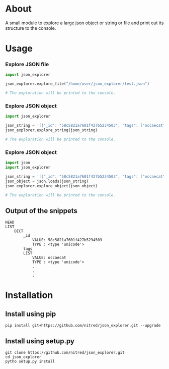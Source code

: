 # About
A small module to explore a large json object or string or file and print out its structure to the console.

# Usage
### Explore JSON file
```python
import json_explorer

json_explorer.explore_file("/home/user/json_explorer/test.json")

# The exploration will be printed to the console.
```

### Explore JSON object
```python
import json_explorer

json_string = '[{"_id": "58c5821a7601f427b5234503", "tags": ["occaecat", "cillum"]}]'
json_explorer.explore_string(json_string)

# The exploration will be printed to the console.
```

### Explore JSON object
```python
import json
import json_explorer

json_string = '[{"_id": "58c5821a7601f427b5234503", "tags": ["occaecat", "cillum"]}]'
json_object = json.loads(json_string)
json_explorer.explore_object(json_object)

# The exploration will be printed to the console.
```

## Output of the snippets
```
HEAD
LIST
	DICT
		_id
			VALUE: 58c5821a7601f427b5234503
			TYPE : <type 'unicode'>
		tags
		LIST
			VALUE: occaecat
			TYPE : <type 'unicode'>
			.
			.
			.
```

# Installation
## Install using pip
`pip install git+https://github.com/nitred/json_explorer.git --upgrade`

## Install using setup.py
```
git clone https://github.com/nitred/json_explorer.git
cd json_explorer
pytho setup.py install
```

